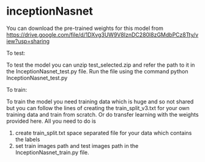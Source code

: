 # inceptionNasnet

You can download the pre-trained weights for this model from
https://drive.google.com/file/d/1DXvg3UW9V8IznDC280l8zGMdbPCz8Tty/view?usp=sharing

To test:

To test the model you can unzip test_selected.zip and refer the path to it in the InceptionNasnet_test.py file.
Run the file using the command
python InceptionNasnet_test.py

To train:

To train the model you need training data which is huge and so not shared but you can follow the lines of creating the train_split_v3.txt for your own training data and train from scratch. 
Or do transfer learning with the weights provided here. All you need to do is
1) create train_split.txt space separated file for your data which contains the labels
2) set train images path and test images path in the InceptionNasnet_train.py file.

